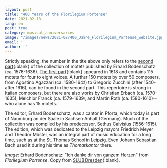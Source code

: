 ```yaml
---
layout: post
title: "400 Years of the Florilegium Portense"
date: 2021-02-18
lang: en
post: true
category: musical_anniversaries
image: "/images/news/2021-02/400_Jahre_Florilegium_Portense_website.jpg"
email: ''
author: ''
---
```


Strictly speaking, the number in the title above only refers to the [second part](https://opac.rism.info/search?id=993121542&View=rism){:blank} of the collection of motets published by Erhard Bodenschatz (ca. 1576-1636). [The first part](https://opac.rism.info/search?id=993121470&View=rism){:blank} appeared in 1618 and contains 115 motets for four to eight voices. A further 150 motets by over 50 composers, from Agostino Agazzari (ca. 1580-1642) to Gregorio Zucchini (after 1540-after 1616), can be found in the second part. This repertoire is strong in Italian composers, but there are also works by Christian Erbach (ca. 1570-1635), Melchior Franck (ca. 1579-1639), and Martin Roth (ca. 1580-1610)--who alone has 15 motets. 

The editor, Erhard Bodenschatz, was a cantor in Pforta, which today is part of Naumburg an der Saale in Sachsen-Anhalt (Germany). Much of the collection was compiled by his predecessor, Sethus Calvisius (1556-1615). The edition, which was dedicated to the Leipzig mayors Friedrich Meyer and Theodor Möstel, was an integral part of music education for a long time, such as at the St. Thomas School in Leipzig. Even Johann Sebastian Bach used it during his time as _Thomaskantor_ there. 

_Image_: Erhard Bodenschatz: "Ich danke dir von ganzem Herzen" from _Florilegium Portense_. Copy from [SLUB Dresden](https://digital.slub-dresden.de/werkansicht/dlf/197099/102/){:blank}.
